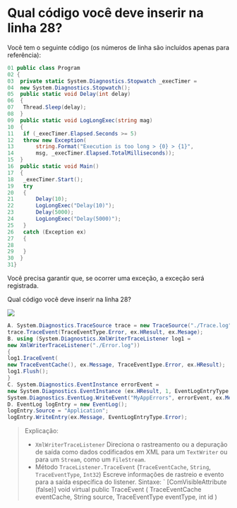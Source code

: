 ﻿Qual código você deve inserir na linha 28?
========================================

Você tem o seguinte código (os números de linha são incluídos apenas para referência):

```csharp
01 public class Program
02 {
03  private static System.Diagnostics.Stopwatch _execTimer =
04  new System.Diagnostics.Stopwatch();
05  public static void Delay(int delay)
06  {
07   Thread.Sleep(delay);
08  }
09  public static void LogLongExec(string mag)
10  {
11   if (_execTimer.Elapsed.Seconds >= 5)
12   throw new Exception(
13       string.Format("Execution is too long > {0} > {1}",
14       msg, _execTimer.Elapsed.TotalMilliseconds));
15  }
16  public static void Main()
17  {
18   _execTimer.Start();
19   try
20   {
21       Delay(10);
22       LogLongExec("Delay(10)");
23       Delay(5000);
24       LogLongExec("Delay(5000)");
25   }
26   catch (Exception ex)
27   {
28
29   }
30  }
31}
```

Você precisa garantir que, se ocorrer uma exceção, a exceção será registrada.

Qual código você deve inserir na linha 28?

[![](https://cdn.briefmenow.org/wp-content/uploads/70-483-v2/185.jpg)](https://cdn.briefmenow.org/wp-content/uploads/70-483-v2/185.jpg)

```csharp
A. System.Diagnostics.TraceSource trace = new TraceSource("./Trace.log");
trace.TraceEvent(TraceEventType.Error, ex.HResult, ex.Mesage);
B. using (System.Diagnostics.XmlWriterTraceListener log1 =
new XmlWriterTraceListener("./Error.log"))
{
log1.IraceEvent(
new TraceEventCache(), ex.Message, TraceEventIype.Error, ex.HResult);
log1.Flush();
}
C. System.Diagnostics.EventInstance errorEvent =
new System.Diagnostics.EventInstance (ex.HResult, 1, EventLogEntryType.Error);
System.Diagnostics.EventLog.WriteEvent("MyAppErrors", errorEvent, ex.Message);
D. EventLog logEntry = new EventLog();
logEntry.Source = "Application";
logEntry.WriteEntry(ex.Message, EventLogEntryType.Error);
```


> Explicação:
> * `XmlWriterTraceListener`
> Direciona o rastreamento ou a depuração de saída como dados codificados em XML para um `TextWriter` ou para um `Stream`,
> como um `FileStream`.
> * Método `TraceListener.TraceEvent` (`TraceEventCache`, `String`, `TraceEventType`, `Int32`)
> Escreve informações de rastreio e evento para a saída específica do listener.
> Sintaxe:
> `
> [ComVisibleAttribute (false)]
> void virtual public TraceEvent (
> TraceEventCache eventCache,
> String source,
> TraceEventType eventType,
> int id
> )

